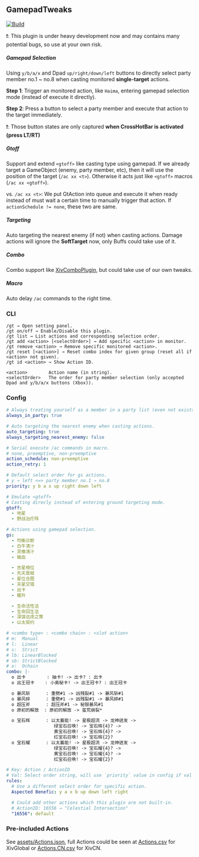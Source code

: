 ## GamepadTweaks

[![Build](https://img.shields.io/github/workflow/status/luxrck/GamepadTweaks/Build?style=for-the-badge)](https://github.com/luxrck/GamepadTweaks/blob/master/.github/workflows/build.yml)

❗: This plugin is under heavy development now and may contains many potential bugs, so use at your own risk.

##### Gamepad Selection
Using `y/b/a/x` and Dpad `up/right/down/left` buttons to directly select party member no.1 ~ no.8 when casting monitored **single-target** actions.

**Step 1**: Trigger an monitored action, like `Haima`, entering gamepad selection mode (instead of execute it directly).

**Step 2**: Press a button to select a party member and execute that action to the target immediately.

❗: Those button states are only captured **when CrossHotBar is activated (press LT/RT)**

##### Gtoff
Support and extend `<gtoff>` like casting type using gamepad. If we already target a GameObject (enemy, party member, etc), then it will use the position of the target (`/ac xx <t>`). Otherwise it acts just like `<gtoff>` macros (`/ac xx <gtoff>`).

vs. `/ac xx <t>`: We put GtAction into queue and execute it when ready instead of must wait a certain time to manually trigger that action. If `actionSchedule != none`, these two are same.

##### Targeting
Auto targeting the nearest enemy (if not) when casting actions. Damage actions will ignore the **SoftTarget** now, only Buffs could take use of it.

##### Combo
Combo support like [XivComboPlugin](https://github.com/attickdoor/XIVComboPlugin.git), but could take use of our own tweaks.

##### Macro
Auto delay `/ac` commands to the right time.

### CLI

```
/gt → Open setting panel.
/gt on/off → Enable/Disable this plugin.
/gt list → List actions and corresponding selection order.
/gt add <action> [<selectOrder>] → Add specific <action> in monitor.
/gt remove <action> → Remove specific monitored <action>.
/gt reset [<action>] → Reset combo index for given group (reset all if <action> not given).
/gt id <action> → Show Action ID.

<action>        Action name (in string).
<selectOrder>   The order for party member selection (only accepted Dpad and y/b/a/x buttons (Xbox)).
```

### Config
```yaml
# Always treating yourself as a member in a party list (even not exists).
always_in_party: true

# Auto targeting the nearest enemy when casting actions.
auto_targeting: true
always_targeting_nearest_enemy: false

# Serial execute /ac commands in macro.
# none, preemptive, non-preemptive
action_schedule: non-preemptive
action_retry: 1

# Default select order for gs actions.
# y → left <=> party member no.1 → no.8
priority: y b a x up right down left

# Emulate <gtoff>
# Casting direcly instead of entering ground targeting mode.
gtoff:
  - 地星
  - 野战治疗阵

# Actions using gamepad selection.
gs:
  - 均衡诊断
  - 白牛清汁
  - 灵橡清汁
  - 输血

  - 吉星相位
  - 先天禀赋
  - 星位合图
  - 天星交错
  - 出卡
  - 擢升

  - 生命活性法
  - 生命回生法
  - 深谋远虑之策
  - 以太契约

# <combo type> : <combo chain> : <slot action>
# m:  Manual
# l:  Linear
# s:  Strict
# lb: LinearBlocked
# sb: StrictBlocked
# o:  Ochain
combo: |-
  o 出卡        : 抽卡! -> 出卡? : 出卡
  o 出王冠卡    : 小奥秘卡! -> 出王冠卡? : 出王冠卡

  o 暴风斩      : 重劈#1 -> 凶残裂#1 -> 暴风斩#1
  o 暴风碎      : 重劈#1 -> 凶残裂#1 -> 暴风碎#1
  o 超压斧      : 超压斧#1 -> 秘银暴风#1
  o 原初的解放  : 原初的解放 -> 蛮荒崩裂*

  o 宝石辉      : 以太蓄能! -> 星极超流 -> 龙神迸发 ->
                  绿宝石召唤! -> 宝石辉{4}? ->
                  黄宝石召唤! -> 宝石辉{4}? ->
                  红宝石召唤! -> 宝石辉{2}?
  o 宝石耀      : 以太蓄能! -> 星极超流 -> 龙神迸发 ->
                  绿宝石召唤! -> 宝石耀{4}? ->
                  黄宝石召唤! -> 宝石耀{4}? ->
                  红宝石召唤! -> 宝石耀{2}?

# Key: Action / ActionID
# Val: Select order string, will use `priority` value in config if val is "" or "default".
rules:
  # Use a different select order for specific action.
  Aspected Benefic: y a x b up down left right

  # Could add other actions which this plugin are not built-in.
  # ActionID: 16556 → "Celestial Intersection"
  "16556": default
```

### Pre-included Actions

See [assets/Actions.json](assets/Actions.json), full Actions could be seen at [Actions.csv](https://github.com/xivapi/ffxiv-datamining/csv/Action.csv) for XivGlobal or [Actions.CN.csv](https://github.com/thewakingsands/ffxiv-datamining-cn/Action.csv) for XivCN.